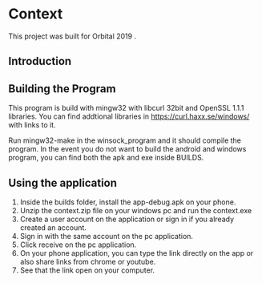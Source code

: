 # Context
This project was built for Orbital 2019 .

## Introduction


## Building the Program
This program is build with mingw32 with libcurl 32bit and OpenSSL 1.1.1 libraries.
You can find addtional libraries in https://curl.haxx.se/windows/ with links
to it.

Run mingw32-make in the winsock_program and it should compile the program.
In the event you do not want to build the android and windows program,
you can find both the apk and exe inside BUILDS.

## Using the application
1. Inside the builds folder, install the app-debug.apk on your phone.
2. Unzip the context.zip file on your windows pc and run the context.exe
3. Create a user account on the application or sign in if you already created an account.
4. Sign in with the same account on the pc application.
5. Click receive on the pc application.
6. On your phone application, you can type the link directly on the app or also share links from chrome or youtube.
7. See that the link open on your computer.
